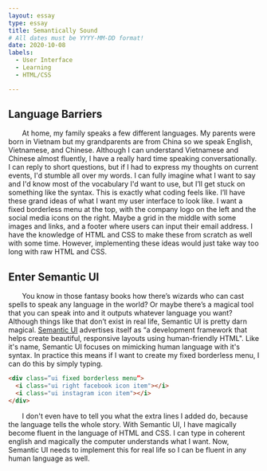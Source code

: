 ```yaml
---
layout: essay
type: essay
title: Semantically Sound
# All dates must be YYYY-MM-DD format!
date: 2020-10-08
labels:
  - User Interface
  - Learning
  - HTML/CSS

---
```

## Language Barriers
&nbsp;&nbsp;&nbsp;&nbsp;&nbsp;&nbsp; At home, my family speaks a few different languages. My parents were born in Vietnam but my grandparents are from China so we speak English, Vietnamese, and Chinese. Although I can understand Vietnamese and Chinese almost fluently, I have a really hard time speaking conversationally. I can reply to short questions, but if I had to express my thoughts on current events, I'd stumble all over my words. I can fully imagine what I want to say and I'd know most of the vocabulary I'd want to use, but I’ll get stuck on something like the syntax. This is exactly what coding feels like. I’ll have these grand ideas of what I want my user interface to look like. I want a fixed borderless menu at the top, with the company logo on the left and the social media icons on the right. Maybe a grid in the middle with some images and links, and a footer where users can input their email address. I have the knowledge of HTML and CSS to make these from scratch as well with some time. However, implementing these ideas would just take way too long  with raw HTML and CSS.

## Enter Semantic UI
&nbsp;&nbsp;&nbsp;&nbsp;&nbsp;&nbsp; You know in those fantasy books how there’s wizards who can cast spells to speak any language in the world? Or maybe there’s a magical tool that you can speak into and it outputs whatever language you want? Although things like that don’t exist in real life, Semantic UI is pretty darn magical. [Semantic UI](https://semantic-ui.com/) advertises itself as “a development framework that helps create beautiful, responsive layouts using human-friendly HTML". Like it's name, Semantic UI focuses on mimicking human language with it's syntax. In practice this means if I want to create my fixed borderless menu, I can do this by simply typing.
```html
<div class=”ui fixed borderless menu”>
  <i class="ui right facebook icon item"></i>
  <i class="ui instagram icon item"></i>
</div>
```
&nbsp;&nbsp;&nbsp;&nbsp;&nbsp;&nbsp; I don't even have to tell you what the extra lines I added do, because the language tells the whole story. With Semantic UI, I have magically become fluent in the language of HTML and CSS. I can type in coherent english and magically the computer understands what I want. Now, Semantic UI needs to implement this for real life so I can be fluent in any human language as well.